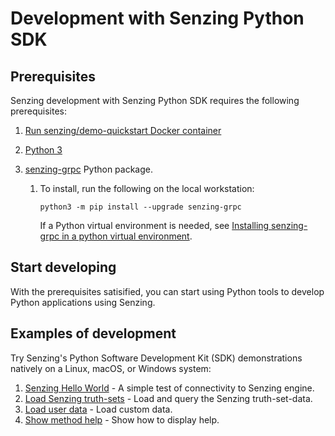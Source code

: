 # Development with Senzing Python SDK

## Prerequisites

Senzing development with Senzing Python SDK requires the following prerequisites:

1. [Run senzing/demo-quickstart Docker container]
1. [Python 3]
1. [senzing-grpc] Python package.

    1. To install, run the following on the local workstation:

        ```console
        python3 -m pip install --upgrade senzing-grpc

        ```

       If a Python virtual environment is needed,
       see [Installing senzing-grpc in a python virtual environment].

## Start developing

With the prerequisites satisified, you can start using Python tools
to develop Python applications using Senzing.

## Examples of development

Try Senzing's Python Software Development Kit (SDK) demonstrations natively on a Linux, macOS, or Windows system:

1. [Senzing Hello World] - A simple test of connectivity to Senzing engine.
1. [Load Senzing truth-sets] - Load and query the Senzing truth-set-data.
1. [Load user data] - Load custom data.
1. [Show method help] - Show how to display help.

[Load Senzing truth-sets]: load-senzing-truthsets.md
[Load user data]: load-user-data.md
[Senzing Hello World]: senzing-hello-world.md
[Show method help]: show-method-help.md
[Installing senzing-grpc in a python virtual environment]: virtual-environment.md
[Python 3]: https://github.com/senzing-garage/knowledge-base/blob/main/WHATIS/python3.md
[Run senzing/demo-quickstart Docker container]: README.md#run-docker-container
[senzing-grpc]: https://github.com/senzing-garage/sz-sdk-python-grpc
